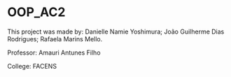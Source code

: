# OOP_AC2
This project was made by:
    Danielle Namie Yoshimura;
    João Guilherme Dias Rodrigues;
    Rafaela Marins Mello.

Professor:
    Amauri Antunes Filho

College:
    FACENS  

